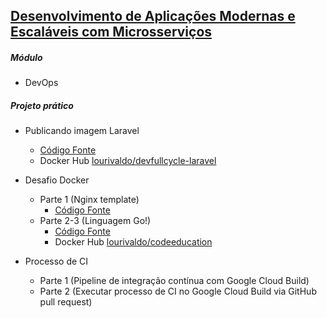 
## [Desenvolvimento de Aplicações Modernas e Escaláveis com Microsserviços](https://code.education/cursos-online/)
##### Módulo
* DevOps
##### Projeto prático
* Publicando imagem Laravel
    * [Código Fonte](https://github.com/lourivaldo/devfullcycle-laravel/tree/compose-2.6) 
    * Docker Hub [lourivaldo/devfullcycle-laravel](https://hub.docker.com/r/lourivaldo/devfullcycle-laravel)

* Desafio Docker 
    * Parte 1 (Nginx template)
        * [Código Fonte](https://github.com/lourivaldo/devfullcycle-laravel)
    * Parte 2-3 (Linguagem Go!)
        * [Código Fonte](https://github.com/lourivaldo/devfullcycle-hello-golang)
        * Docker Hub [lourivaldo/codeeducation](https://hub.docker.com/r/lourivaldo/codeeducation)

* Processo de CI
    * Parte 1 (Pipeline de integração contínua com Google Cloud Build)
    * Parte 2 (Executar processo de CI no Google Cloud Build via GitHub pull request)
